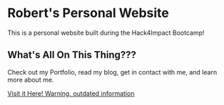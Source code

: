 # Robert's Personal Website
This is a personal website built during the Hack4Impact Bootcamp!

## What's All On This Thing???
Check out my Portfolio, read my blog, get in contact with me, and learn more about me. 

[Visit it Here! Warning, outdated information](https://robert303v.vercel.app/)
